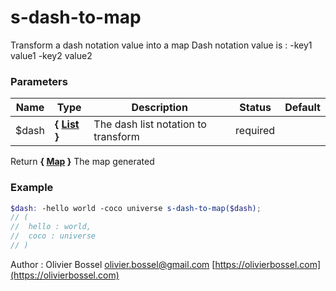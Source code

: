 # s-dash-to-map

Transform a dash notation value into a map
Dash notation value is : -key1 value1 -key2 value2

### Parameters

| Name   | Type                                                                                  | Description                         | Status   | Default |
| ------ | ------------------------------------------------------------------------------------- | ----------------------------------- | -------- | ------- |
| \$dash | **{ [List](http://www.sass-lang.com/documentation/file.SASS_REFERENCE.html#lists) }** | The dash list notation to transform | required |

Return **{ [Map](http://www.sass-lang.com/documentation/file.SASS_REFERENCE.html#maps) }** The map generated

### Example

```scss
$dash: -hello world -coco universe s-dash-to-map($dash);
// (
// 	hello : world,
// 	coco : universe
// )
```

Author : Olivier Bossel [olivier.bossel@gmail.com](mailto:olivier.bossel@gmail.com) [https://olivierbossel.com](https://olivierbossel.com)
